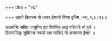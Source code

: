 +++
title = "२६"

+++
उद्नो दिव्यस्य नो धातर् ईशानो विष्या दृतिम् ॥म्स्_१,३।२६॥  
    
अदब्धेभिः सवितः पायुभिष् ट्वं शिवेभिर् अद्य परिपाहि नो वृधे ।  
हिरण्यजिह्वः सुविताय नव्यसे रक्षा माकिर् नो अघशम्स ईशत ॥  
    
